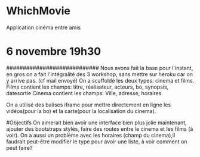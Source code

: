 WhichMovie
==========

Application cinéma entre amis

# 6 novembre 19h30
############################
Nous avons fait la base pour l'instant, en gros on a fait l'intégralité des 3 workshop, sans mettre sur heroku car on y arrive pas. (cf mail envoyé)
On a scaffoldé les deux types: cinema et films.
Films contient les champs: titre, réalisateur, acteurs, bo, synopsis, datesortie
Cinema contient les champs: Ville, adresse, horaires.


On a utilisé des balises iframe pour mettre directement en ligne les vidéos(pour la bo) et la carte(pour la localisation du cinema).



#Objectifs
On aimerait bien avoir une interface bien plus jolie maintenant, ajouter des bootstraps stylés, faire des routes entre le cinema et les films (à voir).
On a aussi un problème avec les horaires (champ du cinema),il faudrait peut-être modifier le type pour avoir une liste, à voir comment on peut faire?





